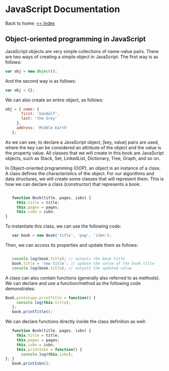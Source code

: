# JavaScript Documentation
Back to home: [<< Index ](../README.md)

## Object-oriented programming in JavaScript

JavaScript objects are very simple collections of name-value pairs. There are two ways of creating a simple object in JavaScript. The first way is as follows:

```js
var obj = new Object();
```

And the second way is as follows:
```js
var obj = {};
```

We can also create an entire object, as follows:

```js
obj = { name: {
       first: 'Gandalf',
       last: 'the Grey'
     },
     address: 'Middle Earth'
   };
```

As we can see, to declare a JavaScript object, [key, value] pairs are used, where the key can be considered an attribute of the object and the value is the property value. All classes that we will create in this book are JavaScript objects, such as Stack, Set, LinkedList, Dictionary, Tree, Graph, and so on.

In Object-oriented programming (OOP), an object is an instance of a class. A class defines the characteristics of the object. For our algorithms and data structures, we will create some classes that will represent them. This is how we can declare a class (constructor) that represents a book:

```js

   function Book(title, pages, isbn) {
     this.title = title;
     this.pages = pages;
     this.isbn = isbn;
}
```

To instantiate this class, we can use the following code:
```js
   var book = new Book('title', 'pag', 'isbn');
```

Then, we can access its properties and update them as follows:

```js

   console.log(book.title); // outputs the book title
   book.title = 'new title'; // update the value of the book title
   console.log(book.title); // outputs the updated value

```
A class can also contain functions (generally also referred to as methods). We can declare and use a function/method as the following code demonstrates:

```js
Book.prototype.printTitle = function() {
     console.log(this.title);
   };
   book.printTitle();
```

We can declare functions directly inside the class definition as well:
```js
   function Book(title, pages, isbn) {
     this.title = title;
     this.pages = pages;
     this.isbn = isbn;
     this.printIsbn = function() {
       console.log(this.isbn);
}; }
   book.printIsbn();
```











